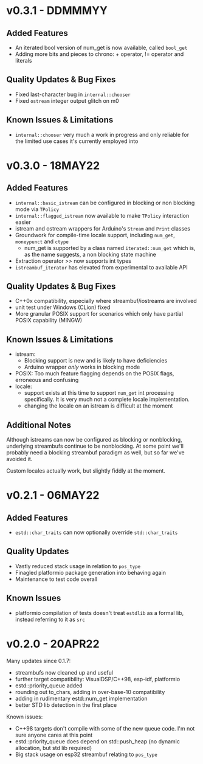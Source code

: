 # v0.3.1 - DDMMMYY

## Added Features

* An iterated bool version of num_get is now available, called `bool_get`
* Adding more bits and pieces to chrono: + operator, != operator and literals

## Quality Updates & Bug Fixes

* Fixed last-character bug in `internal::chooser`
* Fixed `ostream` integer output glitch on m0

## Known Issues & Limitations

* `internal::chooser` very much a work in progress and only reliable for the limited use
  cases it's currently employed into

# v0.3.0 - 18MAY22

## Added Features

* `internal::basic_istream` can be configured in blocking or non blocking mode via `TPolicy`
* `internal::flagged_istream` now available to make `TPolicy` interaction easier
* istream and ostream wrappers for Arduino's `Stream` and `Print` classes
* Groundwork for compile-time locale support, including `num_get`, `moneypunct` and `ctype`
    * num_get is supported by a class named `iterated::num_get` which is, as
      the name suggests, a non blocking state machine
* Extraction operator >> now supports int types
* `istreambuf_iterator` has elevated from experimental to available API

## Quality Updates & Bug Fixes

* C++0x compatibility, especially where streambuf/iostreams are involved
* unit test under Windows (CLion) fixed
* More granular POSIX support for scenarios which only have partial POSIX capability (MINGW)

## Known Issues & Limitations

* istream:
    * Blocking support is new and is likely to have deficiencies
    * Arduino wrapper *only* works in blocking mode
* POSIX: Too much feature flagging depends on the POSIX flags, erroneous and confusing
* locale:
    * support exists at this time to support `num_get` int processing specifically.  It is very much not a complete locale implementation.
    * changing the locale on an istream is difficult at the moment

## Additional Notes

Although istreams can now be configured as blocking or nonblocking, underlying streambufs continue
to be nonblocking.  At some point we'll probably need a blocking streambuf paradigm as well, but so
far we've avoided it.

Custom locales actually work, but slightly fiddly at the moment.

# v0.2.1 - 06MAY22

## Added Features

* `estd::char_traits` can now optionally override `std::char_traits`

## Quality Updates

* Vastly reduced stack usage in relation to `pos_type`
* Finagled platformio package generation into behaving again
* Maintenance to test code overall

## Known Issues

* platformio compilation of tests doesn't treat `estdlib` as a formal lib, instead referring to it as `src`

# v0.2.0 - 20APR22

Many updates since 0.1.7:

* streambufs now cleaned up and useful
* further target compatibility: VisualDSP/C++98, esp-idf, platformio
* estd::priority_queue added
* rounding out to_chars, adding in over-base-10 compatibility
* adding in rudimentary estd::num_get implementation
* better STD lib detection in the first place

Known issues:

* C++98 targets don't compile with some of the new queue code. I'm not sure anyone cares at this point
* estd::priority_queue does depend on std::push_heap (no dynamic allocation, but std lib required)
* Big stack usage on esp32 streambuf relating to `pos_type`